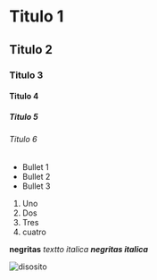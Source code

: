# Titulo 1
## Titulo 2
### Titulo 3
#### Titulo 4
##### Titulo 5
###### Titulo 6

* Bullet 1
* Bullet 2
* Bullet 3

1. Uno
2. Dos
3. Tres
4. cuatro


**negritas**
_textto italica_
***negritas italica***

![disosito](https://scontent.fmex36-1.fna.fbcdn.net/v/t39.30808-6/443821758_376735518724722_2801106083849748222_n.jpg?_nc_cat=106&ccb=1-7&_nc_sid=6ee11a&_nc_ohc=SGMDVh5JtasQ7kNvgE7DGxF&_nc_ht=scontent.fmex36-1.fna&_nc_gid=AWJOYOuY9ekCldLcKCZ5vkZ&oh=00_AYBPCupFAtMVbxHyobdiayJ06rjRBnyPAOcjsgl5yDT6gQ&oe=6704F9DD)
